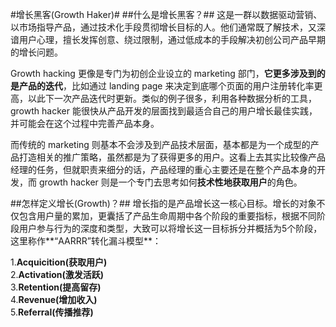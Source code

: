 #增长黑客(Growth Haker)#
##什么是增长黑客？##
这是一群以数据驱动营销、以市场指导产品，通过技术化手段贯彻增长目标的人。他们通常既了解技术，又深谙用户心理，擅长发挥创意、绕过限制，通过低成本的手段解决初创公司产品早期的增长问题。

Growth hacking 更像是专门为初创企业设立的 marketing 部门，**它更多涉及到的是产品的迭代**，比如通过 landing page 来决定到底哪个页面的用户注册转化率更高，以此下一次产品迭代时更新。类似的例子很多，利用各种数据分析的工具，growth hacker 能很快从产品开发的层面找到最适合自己的用户增长最佳实践，并可能会在这个过程中完善产品本身。

而传统的 marketing 则基本不会涉及到产品技术层面，基本都是为一个成型的产品打造相关的推广策略，虽然都是为了获得更多的用户。这看上去其实比较像产品经理的任务，但就职责来细分的话，产品经理的重心主要还是在整个产品本身的开发，而 growth hacker 则是一个专门去思考如何**技术性地获取用户**的角色。

##怎样定义增长(Growth)？##
增长指的是产品增长这一核心目标。增长的对象不仅包含用户量的累加，更囊括了产品生命周期中各个阶段的重要指标，根据不同阶段用户参与行为的深度和类型，大致可以将增长这一目标拆分并概括为5个阶段，这里称作**“AARRR”转化漏斗模型**：

1.**Acquicition(获取用户)**    
2.**Activation(激发活跃)**    
3.**Retention(提高留存)**    
4.**Revenue(增加收入)**    
5.**Referral(传播推荐)**    
